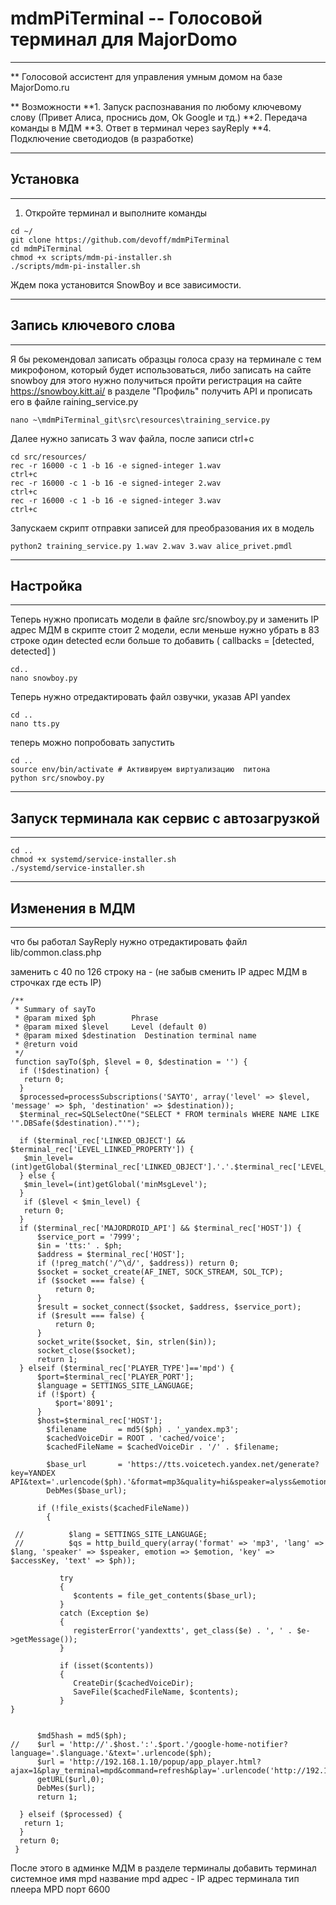 # mdmPiTerminal -- Голосовой терминал для MajorDomo
*******************************************************************************************************************************
** Голосовой ассистент для управления умным домом на базе MajorDomo.ru 

** Возможности 
**1. Запуск распознавания по любому ключевому слову (Привет Алиса, проснись дом, Ok Google и тд.)
**2. Передача команды в МДМ
**3. Ответ в терминал через sayReply
**4. Подключение светодиодов (в разработке) 

*************************************************
## **Установка** 
*************************************************
1. Откройте терминал и выполните команды
```
cd ~/
git clone https://github.com/devoff/mdmPiTerminal
cd mdmPiTerminal
chmod +x scripts/mdm-pi-installer.sh
./scripts/mdm-pi-installer.sh
```
Ждем пока установится SnowBoy и все зависимости. 

*************************************************
## **Запись ключевого слова** 
*************************************************

Я бы рекомендовал записать образцы голоса сразу на терминале с тем микрофоном, который будет использоваться, либо записать на сайте snowboy
для этого нужно получиться пройти регистрация на сайте https://snowboy.kitt.ai/ в разделе "Профиль" получить API и прописать его в файле raining_service.py 

```
nano ~\mdmPiTerminal_git\src\resources\training_service.py
```

Далее нужно записать 3 wav файла, после записи ctrl+c 

```
cd src/resources/
rec -r 16000 -c 1 -b 16 -e signed-integer 1.wav
ctrl+c 
rec -r 16000 -c 1 -b 16 -e signed-integer 2.wav
ctrl+c 
rec -r 16000 -c 1 -b 16 -e signed-integer 3.wav
ctrl+c 
```
Запускаем скрипт отправки записей для преобразования их в модель 
```
python2 training_service.py 1.wav 2.wav 3.wav alice_privet.pmdl 
````

*************************************************
## **Настройка** 
*************************************************

Теперь нужно прописать модели в файле src/snowboy.py и заменить IP адрес МДМ
в скрипте стоит 2 модели, если меньше нужно убрать в 83 строке один  detected если больше то добавить  ( callbacks = [detected, detected] )

```
cd.. 
nano snowboy.py
```
Теперь нужно отредактировать файл озвучки, указав API yandex 
```
cd ..
nano tts.py
```

теперь можно попробовать запустить 
```
cd ..
source env/bin/activate # Активируем виртуализацию  питона
python src/snowboy.py
```

**************************************************
## **Запуск терминала как сервис с автозагрузкой** 
**************************************************

```
cd ..
chmod +x systemd/service-installer.sh
./systemd/service-installer.sh
```
**************************************************
## **Изменения в МДМ**
**************************************************

что бы работал SayReply нужно отредактировать файл  lib/common.class.php

заменить с 40 по 126 строку на - (не забыв сменить IP адрес МДМ в строчках где есть IP) 
```
/**
 * Summary of sayTo
 * @param mixed $ph        Phrase
 * @param mixed $level     Level (default 0)
 * @param mixed $destination  Destination terminal name
 * @return void
 */
 function sayTo($ph, $level = 0, $destination = '') {
  if (!$destination) {
   return 0;
  }
  $processed=processSubscriptions('SAYTO', array('level' => $level, 'message' => $ph, 'destination' => $destination));
  $terminal_rec=SQLSelectOne("SELECT * FROM terminals WHERE NAME LIKE '".DBSafe($destination)."'");

  if ($terminal_rec['LINKED_OBJECT'] && $terminal_rec['LEVEL_LINKED_PROPERTY']) {
   $min_level=(int)getGlobal($terminal_rec['LINKED_OBJECT'].'.'.$terminal_rec['LEVEL_LINKED_PROPERTY']);
  } else {
   $min_level=(int)getGlobal('minMsgLevel');
  }
   if ($level < $min_level) {
   return 0;
  }
  if ($terminal_rec['MAJORDROID_API'] && $terminal_rec['HOST']) {
      $service_port = '7999';
      $in = 'tts:' . $ph;
      $address = $terminal_rec['HOST'];
      if (!preg_match('/^\d/', $address)) return 0;
      $socket = socket_create(AF_INET, SOCK_STREAM, SOL_TCP);
      if ($socket === false) {
          return 0;
      }
      $result = socket_connect($socket, $address, $service_port);
      if ($result === false) {
          return 0;
      }
      socket_write($socket, $in, strlen($in));
      socket_close($socket);
      return 1;
  } elseif ($terminal_rec['PLAYER_TYPE']=='mpd') {
      $port=$terminal_rec['PLAYER_PORT'];
      $language = SETTINGS_SITE_LANGUAGE;
      if (!$port) {
          $port='8091';
      }
      $host=$terminal_rec['HOST'];
        $filename       = md5($ph) . '_yandex.mp3';
        $cachedVoiceDir = ROOT . 'cached/voice';
        $cachedFileName = $cachedVoiceDir . '/' . $filename;

        $base_url       = 'https://tts.voicetech.yandex.net/generate?key=YANDEX API&text='.urlencode($ph).'&format=mp3&quality=hi&speaker=alyss&emotion=good'; 
        DebMes($base_url);

      if (!file_exists($cachedFileName))
        {

 //          $lang = SETTINGS_SITE_LANGUAGE;
 //          $qs = http_build_query(array('format' => 'mp3', 'lang' => $lang, 'speaker' => $speaker, emotion => $emotion, 'key' => $accessKey, 'text' => $ph));

           try
           {
              $contents = file_get_contents($base_url);
           }
           catch (Exception $e)
           {
              registerError('yandextts', get_class($e) . ', ' . $e->getMessage());
           }
   
           if (isset($contents))
           {
              CreateDir($cachedVoiceDir);
              SaveFile($cachedFileName, $contents);
           }
}


      $md5hash = md5($ph);
//    $url = 'http://'.$host.':'.$port.'/google-home-notifier?language='.$language.'&text='.urlencode($ph);
      $url = 'http://192.168.1.10/popup/app_player.html?ajax=1&play_terminal=mpd&command=refresh&play='.urlencode('http://192.168.1.10/cached/voice/'.$md5hash.'_yandex.mp3');
      getURL($url,0);
      DebMes($url);
      return 1;

  } elseif ($processed) {
   return 1;
  }
  return 0;
 }
 ```
 
 После этого в админке МДМ в разделе терминалы добавить терминал 
 системное имя mpd
 название mpd
 адрес - IP адрес терминала 
 тип плеера MPD 
 порт 6600